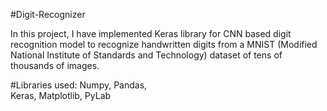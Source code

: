 #Digit-Recognizer

In this project, I have implemented Keras library for CNN based digit recognition model to recognize handwritten digits from a MNIST (Modified National Institute of Standards and Technology) dataset of tens of thousands of images. 

#Libraries used:
  Numpy,
  Pandas,  
  Keras,
  Matplotlib,
  PyLab
